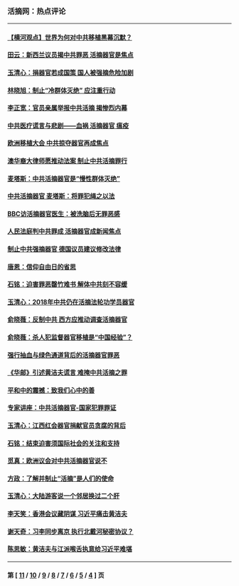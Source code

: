 ### 活摘网：热点评论
---
#### [【横河观点】世界为何对中共移植黑幕沉默？](../../pages/nf5879/n13244249.md?09160430) 
#### [田云：新西兰议员揭中共罪恶 活摘器官是焦点](../../pages/nf5879/n13070629.md?09160430) 
#### [玉清心：捐器官若成国策 国人被强摘危险加剧](../../pages/nf5879/n12802713.md?09160430) 
#### [林晓旭：制止“冷群体灭绝” 应注重行动](../../pages/nf5879/n12779736.md?09160430) 
#### [李正宽：官员亲属举报中共活摘 揭惨烈内幕](../../pages/nf5879/n12684490.md?09160430) 
#### [中共医疗谎言与悲剧——血祸 活摘器官 瘟疫](../../pages/nf5879/n12372103.md?09160430) 
#### [欧洲移植大会 中共掠夺器官再成焦点](../../pages/nf5879/n11538883.md?09160430) 
#### [澳华裔大律师愿推动法案 制止中共活摘罪行](../../pages/nf5879/n11377039.md?09160430) 
#### [麦塔斯：中共活摘器官是“慢性群体灭绝”](../../pages/nf5879/n11350529.md?09160430) 
#### [中共活摘器官 麦塔斯：将罪犯绳之以法](../../pages/nf5879/n11347973.md?09160430) 
#### [BBC访活摘器官医生：被洗脑后无罪恶感](../../pages/nf5879/n11335935.md?09160430) 
#### [人民法庭判中共罪成 活摘器官成新闻焦点](../../pages/nf5879/n11331578.md?09160430) 
#### [制止中共强摘器官 德国议员建议修改法律](../../pages/nf5879/n11249451.md?09160430) 
#### [唐恩：信仰自由日的省思](../../pages/nf5879/n11003525.md?09160430) 
#### [石铭：迫害罪恶罄竹难书  解体中共刻不容缓](../../pages/nf5879/n10942855.md?09160430) 
#### [玉清心：2018年中共仍在活摘法轮功学员器官](../../pages/nf5879/n10914646.md?09160430) 
#### [俞晓薇：反制中共 西方应推动调查活摘器官](../../pages/nf5879/n10794671.md?09160430) 
#### [俞晓薇：杀人犯监督器官移植是“中国经验”？](../../pages/nf5879/n10466427.md?09160430) 
#### [强行抽血与绿色通道背后的活摘器官罪恶](../../pages/nf5879/n10004708.md?09160430) 
#### [《华邮》引述黄洁夫谎言 难掩中共活摘之罪](../../pages/nf5879/n9642309.md?09160430) 
#### [平和中的震撼：致我们心中的善](../../pages/nf5879/n9021123.md?09160430) 
#### [专家讲座：中共活摘器官-国家犯罪罪证](../../pages/nf5879/n8828153.md?09160430) 
#### [玉清心：江西红会器官捐献官员贪腐的背后](../../pages/nf5879/n8522122.md?09160430) 
#### [石铭：结束迫害须国际社会的关注和支持](../../pages/nf5879/n8443497.md?09160430) 
#### [觅真：欧洲议会对中共活摘器官说不](../../pages/nf5879/n8337486.md?09160430) 
#### [方政：了解并制止“活摘”是人们的使命](../../pages/nf5879/n8329214.md?09160430) 
#### [玉清心：大陆游客说一个邻居换过二个肝](../../pages/nf5879/n8291404.md?09160430) 
#### [李天笑：香港会议藏阴谋 习近平痛击黄洁夫](../../pages/nf5879/n8241459.md?09160430) 
#### [谢天奇：习李同步离京 执行北戴河秘密协议？](../../pages/nf5879/n8230418.md?09160430) 
#### [陈思敏：黄洁夫与江派喉舌执意给习近平难堪](../../pages/nf5879/n8222166.md?09160430) 

---
#### 第 [ [11](./11.md?09160430) / [10](./10.md?09160430) / [9](./9.md?09160430) / [8](./8.md?09160430) / [7](./7.md?09160430) / [6](./6.md?09160430) / [5](./5.md?09160430) / [4](./4.md?09160430) ] 页
